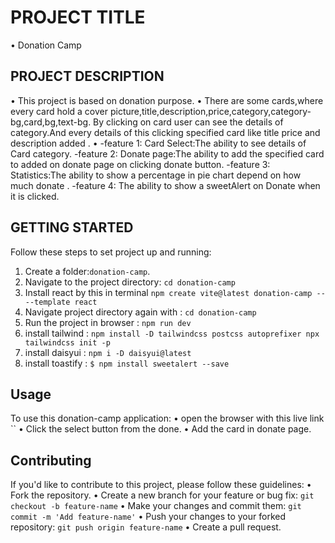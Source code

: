 # PROJECT TITLE
  • Donation Camp
## PROJECT DESCRIPTION
• This project is based on donation purpose.
• There are some cards,where every card hold a cover picture,title,description,price,category,category-bg,card,bg,text-bg.
By clicking on card user can see the details of category.And every details of this clicking specified card like title price and description added .
• 
-feature 1:
Card Select:The ability to see details of Card category.
-feature 2: 
Donate page:The ability to add the specified card to added on donate page on clicking donate button.
-feature 3:
Statistics:The ability to show a percentage in pie chart depend on how much donate .
-feature 4:
The ability to show a sweetAlert on Donate when it is clicked.

## GETTING STARTED
Follow these steps to set project up and running:
1. Create a folder:`donation-camp`.
2. Navigate to the project directory: `cd donation-camp`
3. Install react by this in terminal `npm create vite@latest donation-camp -- --template react`
4. Navigate project directory again with : `cd donation-camp`
5. Run the project in browser : `npm run dev`
6. install tailwind : `npm install -D tailwindcss postcss autoprefixer npx tailwindcss init -p`
6. install daisyui : `npm i -D daisyui@latest`
7. install toastify : `$ npm install sweetalert --save`
## Usage
To use this donation-camp application:
• open the browser with this live link ``
• Click the select button from the done.
• Add the card in donate page.
## Contributing
If you'd like to contribute to this project, please follow these guidelines:
• Fork the repository.
• Create a new branch for your feature or bug fix: `git checkout -b feature-name`
• Make your changes and commit them: `git commit -m 'Add feature-name'`
• Push your changes to your forked repository: `git push origin feature-name`
• Create a pull request.
